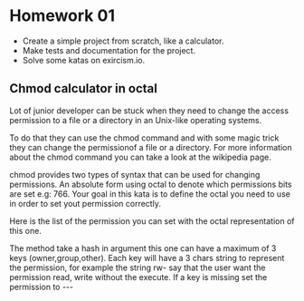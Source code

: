 # Homework 01
 - Create a simple project from scratch, like a calculator.
 - Make tests and documentation for the project.
 - Solve some katas on exircism.io.

 ## Chmod calculator in octal
 Lot of junior developer can be stuck when they need to change the access permission to a file or a directory in an Unix-like operating systems.

  To do that they can use the chmod command and with some magic trick they can change the permissionof a file or a directory. For more information about the chmod command you can take a look at the wikipedia page.

  chmod provides two types of syntax that can be used for changing permissions. An absolute form using octal to denote which permissions bits are set e.g: 766. Your goal in this kata is to define the octal you need to use in order to set yout permission correctly.

  Here is the list of the permission you can set with the octal representation of this one.

  The method take a hash in argument this one can have a maximum of 3 keys (owner,group,other). Each key will have a 3 chars string to represent the permission, for example the string rw- say that the user want the permission read, write without the execute. If a key is missing set the permission to ---

